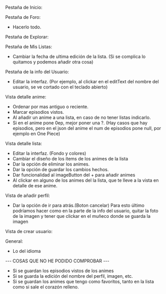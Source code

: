 Pestaña de Inicio:

Pestaña de Foro:
- Hacerlo todo.

Pestaña de Explorar: 

Pestaña de Mis Listas: 
- Cambiar la fecha de ultima edición de la lista. (Si se complica lo quitamos y podemos añadir otra cosa)

Pestaña de la info del Usuario: 
- Editar la interfaz. (Por ejemplo, al clickar en el editText del nombre del usuario, se ve cortado con el teclado abierto)

Vista detalle anime: 
- Ordenar por mas antiguo o reciente.
- Marcar episodios vistos.
- Al añadir un anime a una lista, en caso de no tener listas indicarlo.
- Si en el anime pone 0ep, mejor poner una ?. (Hay casos que hay episodios, pero en el json del anime el num de episodios pone null, por ejemplo en One Piece)

Vista detalle lista: 
- Editar la interfaz. (Fondo y colores)
- Cambiar el diseño de los ítems de los animes de la lista
- Dar la opción de eliminar los animes.
- Dar la opción de guardar los cambios hechos.
- Dar funcionalidad al imageButton del + para añadir animes
- Al clickar en alguno de los animes del la lista, que te lleve a la vista en detalle de ese anime.

Vista de añadir perfil: 
- Dar la opción de ir para atrás.(Boton cancelar)
Para esto último podríamos hacer como en la parte de la info del usuario, quitar la foto de la imagen y tener que clickar en el muñeco donde se guarda la imagen

Vista de crear usuario:

General: 
- Lo del idioma

--- COSAS QUE NO HE PODIDO COMPROBAR --- 
- Si se guardan los episodios vistos de los animes
- Si se guarda la edición del nombre del perfil, imagen, etc.
- Si se guardan los animes que tengo como favoritos, tanto en la lista como si sale el corazón relleno.
